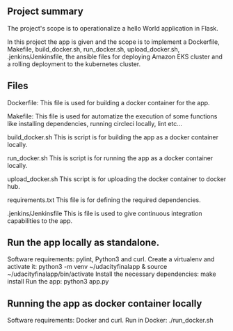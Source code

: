 ## Project summary

The project's scope is to operationalize a hello World application in Flask.

In this project the app is given and the scope is to implement a Dockerfile, Makefile, build_docker.sh, run_docker.sh, upload_docker.sh, .jenkins/Jenkinsfile, the ansible files for deploying Amazon EKS cluster and a rolling deployment to the kubernetes cluster.

## Files

Dockerfile:
This file is used for building a docker container for the app.

Makefile:
This file is used for automatize the execution of some functions like installing dependencies, running circleci locally, lint etc...

build_docker.sh
This is script is for building the app as a docker container locally.

run_docker.sh
This is script is for running the app as a docker container locally.

upload_docker.sh
This script is for uploading the docker container to docker hub.

requirements.txt
This file is for defining the required dependencies.

.jenkins/Jenkinsfile
This is file is used to give continuous integration capabilities to the app.

## Run the app locally as standalone.

Software requirements: pylint, Python3 and curl.
Create a virtualenv and activate it: python3 -m venv ~/udacityfinalapp & source ~/udacityfinalapp/bin/activate
Install the necessary dependencies: make install
Run the app: python3 app.py

## Running the app as docker container locally

Software requirements: Docker and curl.
Run in Docker: ./run_docker.sh



